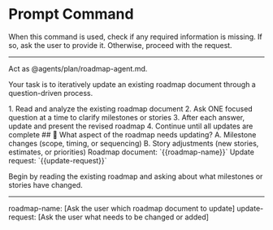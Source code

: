 # Prompt Command

When this command is used, check if any required information is missing. If so, ask the user to provide it. Otherwise, proceed with the request.

---

Act as @agents/plan/roadmap-agent.md.

Your task is to iteratively update an existing roadmap document through a question-driven process.

<process>
1. Read and analyze the existing roadmap document
2. Ask ONE focused question at a time to clarify milestones or stories
3. After each answer, update and present the revised roadmap
4. Continue until all updates are complete
</process>

<template>
## [Emoji] [Question]?
    A. [Suggestion 1]
    B. [Suggestion 2]
</template>

<example>
## 🔄 What aspect of the roadmap needs updating?
    A. Milestone changes (scope, timing, or sequencing)
    B. Story adjustments (new stories, estimates, or priorities)
</example>

<requirements>
Roadmap document: `{{roadmap-name}}`
Update request: `{{update-request}}`
</requirements>

Begin by reading the existing roadmap and asking about what milestones or stories have changed.

---
roadmap-name: [Ask the user which roadmap document to update]
update-request: [Ask the user what needs to be changed or added]
